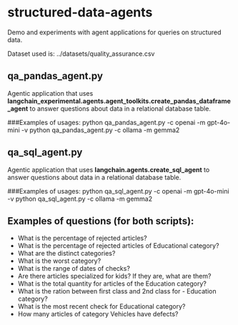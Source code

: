 # structured-data-agents
Demo and experiments with agent applications for queries on structured data.

Dataset used is: ../datasets/quality_assurance.csv

## qa_pandas_agent.py
Agentic application that uses **langchain_experimental.agents.agent_toolkits.create_pandas_dataframe_agent** to answer questions about data in a relational database table.

###Examples of usages:
python qa_pandas_agent.py -c openai -m gpt-4o-mini -v
python qa_pandas_agent.py -c ollama -m gemma2


## qa_sql_agent.py
Agentic application that uses **langchain.agents.create_sql_agent** to answer questions about data in a relational database table.

###Examples of usages:
python qa_sql_agent.py -c openai -m gpt-4o-mini -v
python qa_sql_agent.py -c ollama -m gemma2


## Examples of questions (for both scripts):
- What is the percentage of rejected articles?
- What is the percentage of rejected articles of Educational category?
- What are the distinct categories?
- What is the worst category?
- What is the range of dates of checks?
- Are there articles specialized for kids? If they are, what are them?
- What is the total quantity for articles of the Education category?
- What is the ration between first class and 2nd class for - Education category?
- What is the most recent check for Educational category?
- How many articles of category Vehicles have defects?
